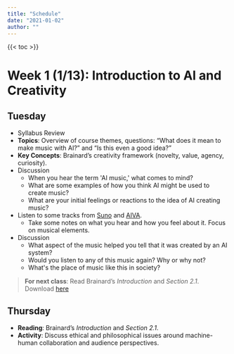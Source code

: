 ```yaml
---
title: "Schedule"
date: "2021-01-02"
author: ""
---
```


{{< toc >}}

# Week 1 (1/13): Introduction to AI and Creativity

## Tuesday

- Syllabus Review
- **Topics**: Overview of course themes, questions: “What does it mean to make music with AI?” and “Is this even a good idea?”
- **Key Concepts**: Brainard’s creativity framework (novelty, value, agency, curiosity).
- Discussion
  - When you hear the term 'AI music,' what comes to mind?
  - What are some examples of how you think AI might be used to create music?
  - What are your initial feelings or reactions to the idea of AI creating music?
- Listen to some tracks from [Suno](https://suno.com/) and [AIVA](https://www.aiva.ai/).
  - Take some notes on what you hear and how you feel about it. Focus on musical elements. 
- Discussion
  - What aspect of the music helped you tell that it was created by an AI system?
  - Would you listen to any of this music again? Why or why not?
  - What's the place of music like this in society?


> **For next class**: Read Brainard’s *Introduction* and *Section 2.1*. 
> Download [here](https://philpapers.org/archive/BRATCC-9.pdf)

## Thursday 

- **Reading**: Brainard’s *Introduction* and *Section 2.1*.
- **Activity**: Discuss ethical and philosophical issues around machine-human collaboration and audience perspectives.

<!--   
## **Week 2 (1/20): Foundations of AI in Music**

- **Topics**: GOFAI techniques (rule-based systems, algorithmic composition) and their relevance today.
- **Key Concepts**: Novelty in creativity (historical vs. psychological).
- **Activity**: Analyze algorithmic compositions for novelty.
- **Reading**: Brainard’s *Section 2.2* (Novelty).
- **Assignment**: Etude 1 (word2vec Poetry).
- **No Class**: 1/21 (Professional Development).
  
## **Week 3 (1/27): Hands-On with word2vec**
- **Topics**: Generative poetry and interactive systems using word2vec.
- **Key Concepts**: Value and epistemic goods in creativity.
- **Activity**: Students evaluate the epistemic value of their outputs.
- **Reading**: Brainard’s *Section 2.3* (Value).
- **Assignment**: Reflection: "What is creativity in AI systems?"
- **Etude 1 Due**: 1/26.
  

## **Week 4 (2/3): Machine Learning for Music**
- **Topics**: MIR techniques (k-NN, SVM, HMM) and applications in feature extraction and classification.
- **Key Concepts**: Agency in creative tasks.
- **Activity**: Discuss whether classifiers exhibit intentionality or reflect human agency.
- **Reading**: Brainard’s *Section 2.4* (Agency).
- **Assignment**: Etude 2 (Genre Classifier and Audio Mosaic).
  
## **Week 5 (2/10): Audio Feature Extraction and Classification**
- **Topics**: Extracting timbre, pitch, and rhythm features; training classifiers for genre identification.
- **Key Concepts**: Agency and ethical implications of automated systems.
- **Activity**: Debate: “Does automation devalue human musicianship?”
- **Reading**: Supplemental article on copyright and AI.
  

## **Week 6 (2/17): Creative Audio Manipulation**
- **Topics**: Audio mosaics and collage-making techniques.
- **Key Concepts**: Curiosity as a condition for creativity; copyright and ownership issues.
- **Activity**: Discuss ethical challenges in AI-generated works.
- **Etude 2 Due**: 2/16.
- **Class Presentations**: Mosaic outputs.
  
## **Week 7 (2/24): Interactive Machine Learning and HCI**
- **Topics**: Wekinator and humans-in-the-loop systems.
- **Key Concepts**: Human agency in collaborative systems; impact of AI on musicians.
- **Activity**: Analyze AI-generated works for balance between human and AI contributions.
- **Reading**: Brainard’s *Section 2.5* (Curiosity).
- **Assignment**: Etude 3 (Wekinator Interactive Toys).
  ## **Week 8 (3/3): Designing Interactive AI Systems**
- **Topics**: Building Wekinator-based prototypes.
- **Key Concepts**: Balancing human involvement and AI autonomy in creative processes.
- **Reflection**: “What level of human involvement is needed for creativity?”
  
## **Week 9 (3/10): Spring Break – No Class**
  
## **Week 10 (3/17): AI and Deep Learning for Music**
- **Topics**: RNNs, GANs, VAEs, transformers for music generation.
- **Key Concepts**: Preserving cultural authenticity in AI models.
- **Activity**: Explore culturally specific music datasets and discuss ethical guidelines for their use.
- **Etude 3 Due**: 3/19.
- **No Class**: 3/20 (MoxSonic).
  
## **Week 11 (3/24): Final Project Introduction**
- **Topics**: "Escaping the Turing Trap"—conceptualizing systems for human-AI collaboration.
- **Key Concepts**: Ethical considerations: copyright, cultural authenticity, and human impact.
- **Activity**: Begin brainstorming and prototyping.
- **Reading**: Assign supplemental paper on cultural representation in AI.
  
## **Week 12 (3/31): System Design for AI and Music**
- **Topics**: Discriminative vs. generative systems; inclusive and ethical design principles.
- **Activity**: Draft project proposals addressing ethical challenges.
  
## **Week 13 (4/7): Progress Check-In**
- **Topics**: Peer feedback and collaborative critique on prototypes.
- **Key Concepts**: Balancing automation and human interaction in design.
- **Activity**: Discuss how projects align with ethical guidelines.
  
## **Weeks 14-16 (4/14 – 4/28): Final Project Work**
- **Topics**: Refinement and implementation of final projects.
- **Key Concepts**: Iterative design, agency, and ethical considerations.
- **Activity**: In-class work sessions, one-on-one consultations with the instructor, peer reviews.
  
## **Final Exam Day: Final Presentations**
- **Topics**: Showcase completed projects to peers and possibly an external audience.
- **Activity**: Presentations followed by a class discussion reflecting on course learning goals, creativity, and ethical insights. -->

